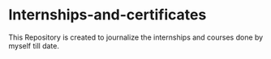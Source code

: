 # Internships-and-certificates
This Repository is created to journalize the internships and courses done by myself till date.
